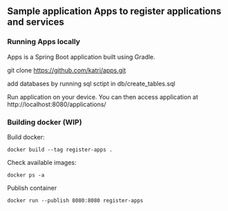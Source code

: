 ## Sample application Apps to register applications and services

### Running Apps locally
Apps  is a Spring Boot application built using Gradle. 

git clone https://github.com/katri/apps.git

add databases by running sql sctipt in
db/create_tables.sql

Run application on your device.
You can then access application at http://localhost:8080/applications/

### Building docker (WIP)

Build docker:
```
docker build --tag register-apps .
```

Check available images:
```
docker ps -a
```

Publish container
```
docker run --publish 8080:8080 register-apps
```
